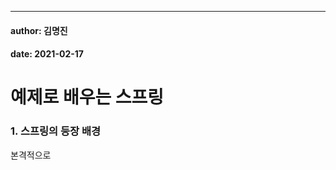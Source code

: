 ---
#### author: 김명진
#### date: 2021-02-17

# 예제로 배우는 스프링

### 1.  스프링의 등장 배경

본격적으로 








<!--stackedit_data:
eyJoaXN0b3J5IjpbLTE4MDc3MTM4NDAsLTg4NDQ4Mjk3MiwxOT
QzOTYzMTc5XX0=
-->